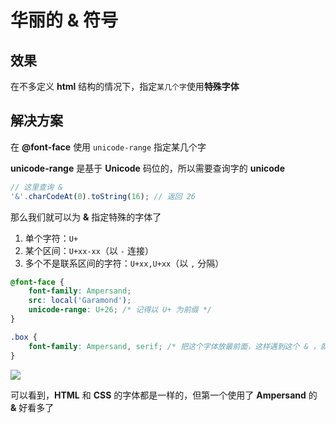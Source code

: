 # 华丽的 & 符号

## 效果

在不多定义 **html** 结构的情况下，指定`某几个字`使用**特殊字体**

## 解决方案

在 **@font-face** 使用 `unicode-range` 指定某几个字

**unicode-range** 是基于 **Unicode** 码位的，所以需要查询字的 **unicode**

```js
// 这里查询 &
'&'.charCodeAt(0).toString(16); // 返回 26
```

那么我们就可以为 **&** 指定特殊的字体了

1. 单个字符：`U+`
2. 某个区间：`U+xx-xx`（以 `-` 连接）
3. 多个不是联系区间的字符：`U+xx,U+xx`（以 `,` 分隔）

```css
@font-face {
	font-family: Ampersand;
    src: local('Garamond');
    unicode-range: U+26; /* 记得以 U+ 为前缀 */
}

.box {
    font-family: Ampersand, serif; /* 把这个字体放最前面，这样遇到这个 & ，就会优先应用 */
}
```

![](https://cdn.jsdelivr.net/gh/kingmusi/blogImages/img/20210410160256.png)

可以看到，**HTML** 和 **CSS** 的字体都是一样的，但第一个使用了 **Ampersand** 的 **&** 好看多了

